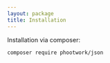 ```yaml
---
layout: package
title: Installation
---
```


Installation via composer:

```
composer require phootwork/json
```
